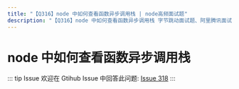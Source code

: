 ```yaml
---
title: "【Q316】node 中如何查看函数异步调用栈 | node高频面试题"
description: "【Q316】node 中如何查看函数异步调用栈 字节跳动面试题、阿里腾讯面试题、美团小米面试题。"
---
```


# node 中如何查看函数异步调用栈

::: tip Issue
欢迎在 Gtihub Issue 中回答此问题: [Issue 318](https://github.com/shfshanyue/Daily-Question/issues/318)
:::
